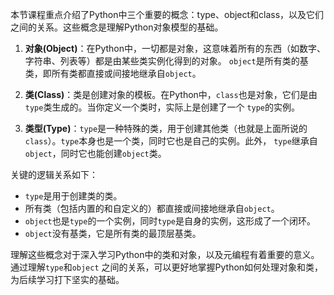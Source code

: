 本节课程重点介绍了Python中三个重要的概念：type、object和class，以及它们之间的关系。这些概念是理解Python对象模型的基础。

1. **对象(Object)**：在Python中，一切都是对象，这意味着所有的东西（如数字、字符串、列表等）都是由某些类实例化得到的对象。
   `object`是所有类的基类，即所有类都直接或间接地继承自`object`。

2. **类(Class)**：类是创建对象的模板。在Python中，`class`也是对象，它们是由`type`类生成的。当你定义一个类时，实际上是创建了一个
   `type`的实例。

3. **类型(Type)**：`type`是一种特殊的类，用于创建其他类（也就是上面所说的`class`）。`type`本身也是一个类，同时它也是自己的实例。此外，
   `type`继承自`object`，同时它也能创建`object`类。

关键的逻辑关系如下：

- `type`是用于创建类的类。
- 所有类（包括内置的和自定义的）都直接或间接地继承自`object`。
- `object`也是`type`的一个实例，同时`type`是自身的实例，这形成了一个闭环。
- `object`没有基类，它是所有类的最顶层基类。

理解这些概念对于深入学习Python中的类和对象，以及元编程有着重要的意义。通过理解`type`和`object`
之间的关系，可以更好地掌握Python如何处理对象和类，为后续学习打下坚实的基础。